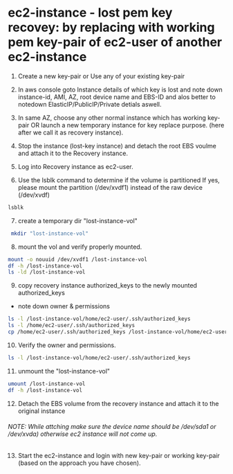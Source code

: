 # ec2-instance - lost pem key recovey: by replacing with working pem key-pair of ec2-user of another ec2-instance

1. Create a new key-pair
or 
Use any of your existing key-pair

2. In aws console goto Instance details of which key is lost and note down instance-id, AMI, AZ, root device name and EBS-ID and alos better to notedown ElasticIP/PublicIP/Private detials aswell.

3. In same AZ, choose any other normal instance which has working key-pair OR launch a new temporary instance for key replace purpose. (here after we call it as recovery instance).

4. Stop the instance (lost-key instance) and detach the root EBS voulme and attach it to the Recovery instance.

5. Log into Recovery instance as ec2-user.

6. Use the lsblk command to determine if the volume is partitioned If yes, please mount the partition (/dev/xvdf1) instead of the raw device (/dev/xvdf)
```sh 
lsblk
```

7. create a temporary dir "lost-instance-vol"
```sh
 mkdir "lost-instance-vol"
```

8. mount the vol and verify properly mounted.
```sh
mount -o nouuid /dev/xvdf1 /lost-instance-vol
df -h /lost-instance-vol
ls -ld /lost-instance-vol
```
9. copy recovery instance authorized_keys to the newly mounted authorized_keys
- note down owner & permissions 
```sh
ls -l /lost-instance-vol/home/ec2-user/.ssh/authorized_keys
ls -l /home/ec2-user/.ssh/authorized_keys 
cp /home/ec2-user/.ssh/authorized_keys /lost-instance-vol/home/ec2-user/.ssh/authorized_keys
```
10. Verify the owner and permissions.
```sh
ls -l /lost-instance-vol/home/ec2-user/.ssh/authorized_keys
```
11. unmount the "lost-instance-vol"
```sh
umount /lost-instance-vol
df -h /lost-instance-vol
```
12. Detach the EBS volume from the recovery instance and attach it to the original instance
###### NOTE: While attching make sure the device name should be /dev/sda1 or /dev/xvda) otherwise ec2 instance will not come up.
13. Start the ec2-instance and login with new key-pair or working key-pair (based on the approach you have chosen).










 
 
